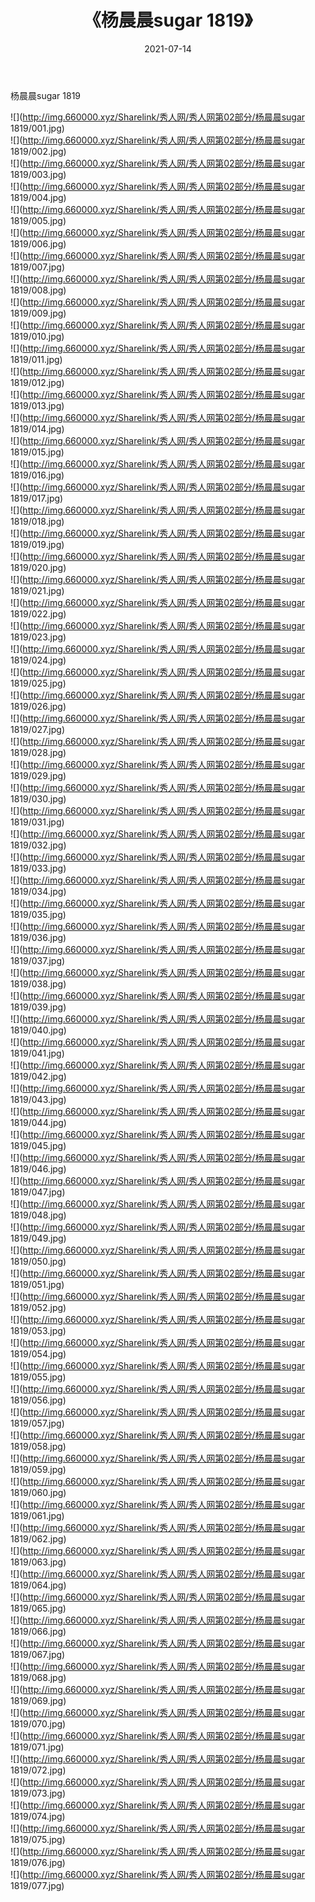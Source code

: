 ﻿---
layout: post
title:  《杨晨晨sugar 1819》
date:   2021-07-14
img: http://img.660000.xyz/Sharelink/秀人网/秀人网第02部分/杨晨晨sugar 1819/000.jpg
categories: [美女, 清纯, 唯美]
---

杨晨晨sugar 1819

  ![](http://img.660000.xyz/Sharelink/秀人网/秀人网第02部分/杨晨晨sugar 1819/001.jpg) <br> ![](http://img.660000.xyz/Sharelink/秀人网/秀人网第02部分/杨晨晨sugar 1819/002.jpg) <br> ![](http://img.660000.xyz/Sharelink/秀人网/秀人网第02部分/杨晨晨sugar 1819/003.jpg) <br> ![](http://img.660000.xyz/Sharelink/秀人网/秀人网第02部分/杨晨晨sugar 1819/004.jpg) <br> ![](http://img.660000.xyz/Sharelink/秀人网/秀人网第02部分/杨晨晨sugar 1819/005.jpg) <br> ![](http://img.660000.xyz/Sharelink/秀人网/秀人网第02部分/杨晨晨sugar 1819/006.jpg) <br> ![](http://img.660000.xyz/Sharelink/秀人网/秀人网第02部分/杨晨晨sugar 1819/007.jpg) <br> ![](http://img.660000.xyz/Sharelink/秀人网/秀人网第02部分/杨晨晨sugar 1819/008.jpg) <br> ![](http://img.660000.xyz/Sharelink/秀人网/秀人网第02部分/杨晨晨sugar 1819/009.jpg) <br> ![](http://img.660000.xyz/Sharelink/秀人网/秀人网第02部分/杨晨晨sugar 1819/010.jpg) <br> ![](http://img.660000.xyz/Sharelink/秀人网/秀人网第02部分/杨晨晨sugar 1819/011.jpg) <br> ![](http://img.660000.xyz/Sharelink/秀人网/秀人网第02部分/杨晨晨sugar 1819/012.jpg) <br> ![](http://img.660000.xyz/Sharelink/秀人网/秀人网第02部分/杨晨晨sugar 1819/013.jpg) <br> ![](http://img.660000.xyz/Sharelink/秀人网/秀人网第02部分/杨晨晨sugar 1819/014.jpg) <br> ![](http://img.660000.xyz/Sharelink/秀人网/秀人网第02部分/杨晨晨sugar 1819/015.jpg) <br> ![](http://img.660000.xyz/Sharelink/秀人网/秀人网第02部分/杨晨晨sugar 1819/016.jpg) <br> ![](http://img.660000.xyz/Sharelink/秀人网/秀人网第02部分/杨晨晨sugar 1819/017.jpg) <br> ![](http://img.660000.xyz/Sharelink/秀人网/秀人网第02部分/杨晨晨sugar 1819/018.jpg) <br> ![](http://img.660000.xyz/Sharelink/秀人网/秀人网第02部分/杨晨晨sugar 1819/019.jpg) <br> ![](http://img.660000.xyz/Sharelink/秀人网/秀人网第02部分/杨晨晨sugar 1819/020.jpg) <br> ![](http://img.660000.xyz/Sharelink/秀人网/秀人网第02部分/杨晨晨sugar 1819/021.jpg) <br> ![](http://img.660000.xyz/Sharelink/秀人网/秀人网第02部分/杨晨晨sugar 1819/022.jpg) <br> ![](http://img.660000.xyz/Sharelink/秀人网/秀人网第02部分/杨晨晨sugar 1819/023.jpg) <br> ![](http://img.660000.xyz/Sharelink/秀人网/秀人网第02部分/杨晨晨sugar 1819/024.jpg) <br> ![](http://img.660000.xyz/Sharelink/秀人网/秀人网第02部分/杨晨晨sugar 1819/025.jpg) <br> ![](http://img.660000.xyz/Sharelink/秀人网/秀人网第02部分/杨晨晨sugar 1819/026.jpg) <br> ![](http://img.660000.xyz/Sharelink/秀人网/秀人网第02部分/杨晨晨sugar 1819/027.jpg) <br> ![](http://img.660000.xyz/Sharelink/秀人网/秀人网第02部分/杨晨晨sugar 1819/028.jpg) <br> ![](http://img.660000.xyz/Sharelink/秀人网/秀人网第02部分/杨晨晨sugar 1819/029.jpg) <br> ![](http://img.660000.xyz/Sharelink/秀人网/秀人网第02部分/杨晨晨sugar 1819/030.jpg) <br> ![](http://img.660000.xyz/Sharelink/秀人网/秀人网第02部分/杨晨晨sugar 1819/031.jpg) <br> ![](http://img.660000.xyz/Sharelink/秀人网/秀人网第02部分/杨晨晨sugar 1819/032.jpg) <br> ![](http://img.660000.xyz/Sharelink/秀人网/秀人网第02部分/杨晨晨sugar 1819/033.jpg) <br> ![](http://img.660000.xyz/Sharelink/秀人网/秀人网第02部分/杨晨晨sugar 1819/034.jpg) <br> ![](http://img.660000.xyz/Sharelink/秀人网/秀人网第02部分/杨晨晨sugar 1819/035.jpg) <br> ![](http://img.660000.xyz/Sharelink/秀人网/秀人网第02部分/杨晨晨sugar 1819/036.jpg) <br> ![](http://img.660000.xyz/Sharelink/秀人网/秀人网第02部分/杨晨晨sugar 1819/037.jpg) <br> ![](http://img.660000.xyz/Sharelink/秀人网/秀人网第02部分/杨晨晨sugar 1819/038.jpg) <br> ![](http://img.660000.xyz/Sharelink/秀人网/秀人网第02部分/杨晨晨sugar 1819/039.jpg) <br> ![](http://img.660000.xyz/Sharelink/秀人网/秀人网第02部分/杨晨晨sugar 1819/040.jpg) <br> ![](http://img.660000.xyz/Sharelink/秀人网/秀人网第02部分/杨晨晨sugar 1819/041.jpg) <br> ![](http://img.660000.xyz/Sharelink/秀人网/秀人网第02部分/杨晨晨sugar 1819/042.jpg) <br> ![](http://img.660000.xyz/Sharelink/秀人网/秀人网第02部分/杨晨晨sugar 1819/043.jpg) <br> ![](http://img.660000.xyz/Sharelink/秀人网/秀人网第02部分/杨晨晨sugar 1819/044.jpg) <br> ![](http://img.660000.xyz/Sharelink/秀人网/秀人网第02部分/杨晨晨sugar 1819/045.jpg) <br> ![](http://img.660000.xyz/Sharelink/秀人网/秀人网第02部分/杨晨晨sugar 1819/046.jpg) <br> ![](http://img.660000.xyz/Sharelink/秀人网/秀人网第02部分/杨晨晨sugar 1819/047.jpg) <br> ![](http://img.660000.xyz/Sharelink/秀人网/秀人网第02部分/杨晨晨sugar 1819/048.jpg) <br> ![](http://img.660000.xyz/Sharelink/秀人网/秀人网第02部分/杨晨晨sugar 1819/049.jpg) <br> ![](http://img.660000.xyz/Sharelink/秀人网/秀人网第02部分/杨晨晨sugar 1819/050.jpg) <br> ![](http://img.660000.xyz/Sharelink/秀人网/秀人网第02部分/杨晨晨sugar 1819/051.jpg) <br> ![](http://img.660000.xyz/Sharelink/秀人网/秀人网第02部分/杨晨晨sugar 1819/052.jpg) <br> ![](http://img.660000.xyz/Sharelink/秀人网/秀人网第02部分/杨晨晨sugar 1819/053.jpg) <br> ![](http://img.660000.xyz/Sharelink/秀人网/秀人网第02部分/杨晨晨sugar 1819/054.jpg) <br> ![](http://img.660000.xyz/Sharelink/秀人网/秀人网第02部分/杨晨晨sugar 1819/055.jpg) <br> ![](http://img.660000.xyz/Sharelink/秀人网/秀人网第02部分/杨晨晨sugar 1819/056.jpg) <br> ![](http://img.660000.xyz/Sharelink/秀人网/秀人网第02部分/杨晨晨sugar 1819/057.jpg) <br> ![](http://img.660000.xyz/Sharelink/秀人网/秀人网第02部分/杨晨晨sugar 1819/058.jpg) <br> ![](http://img.660000.xyz/Sharelink/秀人网/秀人网第02部分/杨晨晨sugar 1819/059.jpg) <br> ![](http://img.660000.xyz/Sharelink/秀人网/秀人网第02部分/杨晨晨sugar 1819/060.jpg) <br> ![](http://img.660000.xyz/Sharelink/秀人网/秀人网第02部分/杨晨晨sugar 1819/061.jpg) <br> ![](http://img.660000.xyz/Sharelink/秀人网/秀人网第02部分/杨晨晨sugar 1819/062.jpg) <br> ![](http://img.660000.xyz/Sharelink/秀人网/秀人网第02部分/杨晨晨sugar 1819/063.jpg) <br> ![](http://img.660000.xyz/Sharelink/秀人网/秀人网第02部分/杨晨晨sugar 1819/064.jpg) <br> ![](http://img.660000.xyz/Sharelink/秀人网/秀人网第02部分/杨晨晨sugar 1819/065.jpg) <br> ![](http://img.660000.xyz/Sharelink/秀人网/秀人网第02部分/杨晨晨sugar 1819/066.jpg) <br> ![](http://img.660000.xyz/Sharelink/秀人网/秀人网第02部分/杨晨晨sugar 1819/067.jpg) <br> ![](http://img.660000.xyz/Sharelink/秀人网/秀人网第02部分/杨晨晨sugar 1819/068.jpg) <br> ![](http://img.660000.xyz/Sharelink/秀人网/秀人网第02部分/杨晨晨sugar 1819/069.jpg) <br> ![](http://img.660000.xyz/Sharelink/秀人网/秀人网第02部分/杨晨晨sugar 1819/070.jpg) <br> ![](http://img.660000.xyz/Sharelink/秀人网/秀人网第02部分/杨晨晨sugar 1819/071.jpg) <br> ![](http://img.660000.xyz/Sharelink/秀人网/秀人网第02部分/杨晨晨sugar 1819/072.jpg) <br> ![](http://img.660000.xyz/Sharelink/秀人网/秀人网第02部分/杨晨晨sugar 1819/073.jpg) <br> ![](http://img.660000.xyz/Sharelink/秀人网/秀人网第02部分/杨晨晨sugar 1819/074.jpg) <br> ![](http://img.660000.xyz/Sharelink/秀人网/秀人网第02部分/杨晨晨sugar 1819/075.jpg) <br> ![](http://img.660000.xyz/Sharelink/秀人网/秀人网第02部分/杨晨晨sugar 1819/076.jpg) <br> ![](http://img.660000.xyz/Sharelink/秀人网/秀人网第02部分/杨晨晨sugar 1819/077.jpg) <br>